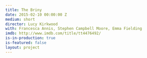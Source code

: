 ```yaml
---
title: The Briny
date: 2015-02-10 00:00:00 Z
medium: short
director: Lucy Kirkwood
with: Francesca Annis, Stephen Campbell Moore, Emma Fielding
imdb: http://www.imdb.com/title/tt4476492/
is-in-production: true
is-featured: false
layout: project
---
```


